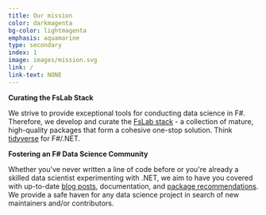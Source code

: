 ```yaml
---
title: Our mission
color: darkmagenta
bg-color: lightmagenta
emphasis: aquamarine
type: secondary
index: 1
image: images/mission.svg
link: /
link-text: NONE
---
```

**Curating the FsLab Stack**

We strive to provide exceptional tools for conducting data science in F#. Therefore, we develop and curate the [FsLab stack](https://github.com/fslaborg/FsLab) - a collection of mature, high-quality packages that form a cohesive one-stop solution. Think [tidyverse](https://www.tidyverse.org/) for F#/.NET.

**Fostering an F# Data Science Community**

Whether you've never written a line of code before or you're already a skilled data scientist experimenting with .NET, we aim to have you covered with up-to-date [blog posts](https://fslab.org/blog/), documentation, and [package recommendations](https://fslab.org/packages.html). We provide a safe haven for any data science project in search of new maintainers and/or contributors.

